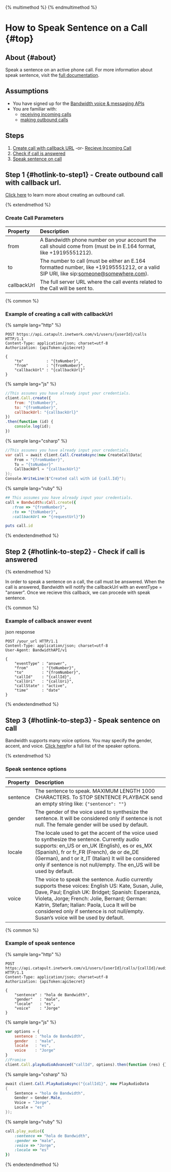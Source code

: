 {% multimethod %}
{% endmultimethod %}

# How to Speak Sentence on a Call {#top}

## About {#about}

Speak a sentence on an active phone call. For more information about speak sentence, visit the [full documentation](http://dev.bandwidth.com/ap-docs/methods/calls/postCallsCallIdAudio.html).

## Assumptions
* You have signed up for the [Bandwidth voice & messaging APIs](https://app.bandwidth.com)
* You are familiar with:
  * [receiving incoming calls](incomingCallandMessaging.md)
  * [making outbound calls](outboundCall.md)

## Steps
1. [Create call with callback URL](./outboundCall.md) -or- [Recieve Incoming Call](./incomingCallandMessaging.md)
2. [Check if call is answered](#hotlink-to-step2)
3. [Speak sentence on call](#hotlink-to-step3)

## Step 1 {#hotlink-to-step1} - Create outbound call with callback url.

[Click here](http://dev.bandwidth.com/ap-docs/methods/calls/postCalls.html) to learn more about creating an outbound call.

{% extendmethod %}

### Create Call Parameters

| Property    | Description                            |
|:------------|:---------------------------------------|
| from | A Bandwidth phone number on your account the call should come from (must be in E.164 format, like +19195551212). |
| to | The number to call (must be either an E.164 formatted number, like +19195551212, or a valid SIP URI, like sip:someone@somewhere.com).|
| callbackUrl | The full server URL where the call events related to the Call will be sent to.|

{% common %}

### Example of creating a call with callbackUrl

{% sample lang="http" %}

```http
POST https://api.catapult.inetwork.com/v1/users/{userId}/calls HTTP/1.1
Content-Type: application/json; charset=utf-8
Authorization: {apiToken:apiSecret}

{
    "to"          : "{toNumber}",
    "from"        : "{fromNumber}",
    "callbackUrl" : "{callbackUrl}"
}
```

{% sample lang="js" %}

```js
//This assumes you have already input your credentials.
client.Call.create({
    from: "{toNumber}",
    to: "{fromNumber}",
    callbackUrl: "{callbackUrl}"
})
.then(function (id) {
    console.log(id);
})
```

{% sample lang="csharp" %}

```csharp
//This assumes you have already input your credentials.
var call = await client.Call.CreateAsync(new CreateCallData{
    From = "{fromNumber}",
    To = "{toNumber}"
    CallbackUrl = "{callbackUrl}"
});
Console.WriteLine($"Created call with id {call.Id}");
```

{% sample lang="ruby" %}

```ruby
## This assumes you have already input your credentials.
call = Bandwidth::Call.create({
   :from => "{fromNumber}",
   :to => "{toNumber}",
   :callbackUrl => "{requestUrl}"})

puts call.id
```

{% endextendmethod %}

## Step 2 {#hotlink-to-step2} - Check if call is answered

{% extendmethod %}

In order to speak a sentence on a call, the call must be answered. When the call is answered, Bandwidth will notify the callbackUrl with an eventType = "answer". Once we recieve this callback, we can procede with speak sentence.


{% common %}

### Example of callback answer event

json response

```http
POST /your_url HTTP/1.1
Content-Type: application/json; charset=utf-8
User-Agent: BandwidthAPI/v1

{
    "eventType" : "answer",
    "from"      : "{toNumber}",
    "to"        : "{fromNumber}",
    "callId"    : "{callId}",
    "callUri"   : "{callUri}",
    "callState" : "active",
    "time"      : "date"
}
```

{% endextendmethod %}

## Step 3 {#hotlink-to-step3} - Speak sentence on call

Bandwidth supports many voice options. You may specify the gender, accent, and voice. [Click here](http://dev.bandwidth.com/ap-docs/methods/calls/postCallsCallIdAudio.html)for a full list of the speaker options.

{% extendmethod %}

### Speak sentence options

| Property    | Description                            |
|:------------|:---------------------------------------|
| sentence | The sentence to speak. MAXIMUM LENGTH 1000 CHARACTERS. To STOP SENTENCE PLAYBACK send an empty string like: `{"sentence": ""}`|
| gender | The gender of the voice used to synthesize the sentence. It will be considered only if sentence is not null. The female gender will be used by default.|
| locale | The locale used to get the accent of the voice used to synthesize the sentence. Currently audio supports: en_US or en_UK (English), es or es_MX (Spanish), fr or fr_FR (French), de or de_DE (German), and t or it_IT (Italian) It will be considered only if sentence is not null/empty. The en_US will be used by default.|
| voice | The voice to speak the sentence. Audio currently supports these voices: English US: Kate, Susan, Julie, Dave, Paul; English UK: Bridget; Spanish: Esperanza, Violeta, Jorge; French: Jolie, Bernard; German: Katrin, Stefan; Italian: Paola, Luca It will be considered only if sentence is not null/empty. Susan’s voice will be used by default. |

{% common %}

### Example of speak sentence

{% sample lang="http" %}

```http
POST https://api.catapult.inetwork.com/v1/users/{userId}/calls/{callId}/audio HTTP/1.1
Content-Type: application/json; charset=utf-8
Authorization: {apiToken:apiSecret}

{
    "sentence" : "hola de Bandwidth",
    "gender"   : "male",
    "locale"   : "es",
    "voice"    : "Jorge"
}
```

{% sample lang="js" %}

```js
var options = {
    sentence : "hola de Bandwidth",
    gender   : "male",
    locale   : "es",
    voice    : "Jorge"
}
//Promise
client.Call.playAudioAdvanced("callId", options).then(function (res) {});
```

{% sample lang="csharp" %}

```csharp
await client.Call.PlayAudioAsync("{callId1}", new PlayAudioData
{
    Sentence = "hola de Bandwidth",
    Gender = Gender.Male,
    Voice = "Jorge",
    Locale = "es"
});

```

{% sample lang="ruby" %}

```ruby
call.play_audio({
    :sentence => "hola de Bandwidth",
    :gender => "male",
    :voice => "Jorge",
    :locale => "es"
})
```

{% endextendmethod %}


